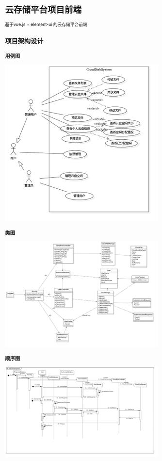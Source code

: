 # 云存储平台项目前端

基于vue.js + element-ui 的云存储平台前端

## 项目架构设计

### 用例图

![UseCaseDiagram1](README.assets/UseCaseDiagram1.png)

### 类图

![ClassDiagram1](README.assets/ClassDiagram1.png)

### 顺序图

![SequenceDiagram1](README.assets/SequenceDiagram1.png)


